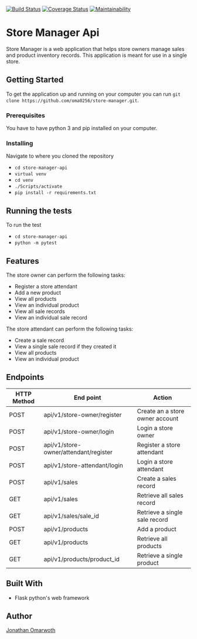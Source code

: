 [![Build Status](https://travis-ci.org/oma0256/store-manager-api.svg?branch=develop)](https://travis-ci.org/oma0256/store-manager-api)
[![Coverage Status](https://coveralls.io/repos/github/oma0256/store-manager-api/badge.svg?branch=develop)](https://coveralls.io/github/oma0256/store-manager-api)
[![Maintainability](https://api.codeclimate.com/v1/badges/3303ae1c369c0bd693df/maintainability)](https://codeclimate.com/github/oma0256/store-manager-api/maintainability)
# Store Manager Api
Store Manager is a web application that helps store owners manage sales and product inventory records. This application is meant for use in a single store.

## Getting Started
To get the application up and running on your computer you can run ```git clone https://github.com/oma0256/store-manager.git```.

### Prerequisites
You have to have python 3 and pip installed on your computer.

### Installing
Navigate to where you cloned the repository
- ```cd store-manager-api```
- ```virtual venv```
- ```cd venv```
- ```./Scripts/activate```
- ```pip install -r requirements.txt```

## Running the tests
To run the test
- ```cd store-manager-api```
- ```python -m pytest```

## Features
The store owner can perform the following tasks:
- Register a store attendant
- Add a new product
- View all products
- View an individual product
- View all sale records
- View an individual sale record

The store attendant can perform the following tasks:
- Create a sale record
- View a single sale record if they created it
- View all products
- View an individual product

## Endpoints
HTTP Method | End point | Action
-----------|-----------|----------
POST | api/v1/store-owner/register | Create an a store owner account
POST | api/v1/store-owner/login | Login a store owner
POST | api/v1/store-owner/attendant/register | Register a store attendant
POST | api/v1/store-attendant/login | Login a store attendant
POST | api/v1/sales | Create a sales record
GET | api/v1/sales | Retrieve all sales record
GET | api/v1/sales/sale_id | Retrieve a single sale record
POST | api/v1/products | Add a product
GET | api/v1/products | Retrieve all products
GET | api/v1/products/product_id | Retrieve a single product

## Built With
- Flask python's web framework

## Author
[Jonathan Omarwoth](https://github.com/oma0256)
